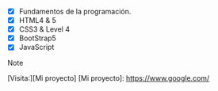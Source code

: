 - [x] Fundamentos de la programación.
- [x] HTML4 & 5
- [x] CSS3 & Level 4
- [x] BootStrap5
- [x] JavaScript
> [!NOTE]
 [Visita:][Mi proyecto]
 [Mi proyecto]: https://www.google.com/
<!---
Abdl-kerim/Abdl-kerim is a ✨ special ✨ repository because its `README.md` (this file) appears on your GitHub profile.
You can click the Preview link to take a look at your changes.
--->
